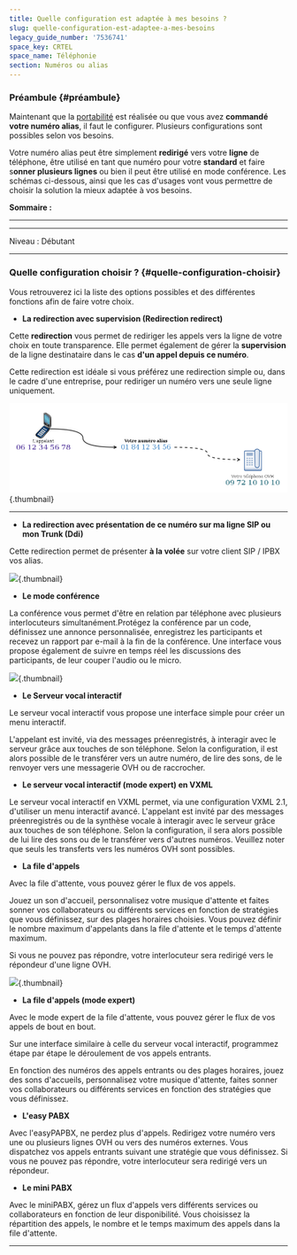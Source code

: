 ```yaml
---
title: Quelle configuration est adaptée à mes besoins ?
slug: quelle-configuration-est-adaptee-a-mes-besoins
legacy_guide_number: '7536741'
space_key: CRTEL
space_name: Téléphonie
section: Numéros ou alias
---
```


### Préambule {#préambule}

Maintenant que la [portabilité]({legacy}7536746) est réalisée ou que vous avez **commandé votre numéro alias**, il faut le configurer. Plusieurs configurations sont possibles selon vos besoins.

Votre numéro alias peut être simplement **redirigé** vers votre **ligne** de téléphone, être utilisé en tant que numéro pour votre **standard** et faire s**onner plusieurs lignes** ou bien il peut être utilisé en mode conférence. Les schémas ci-dessous, ainsi que les cas d'usages vont vous permettre de choisir la solution la mieux adaptée à vos besoins.

**Sommaire :**

****

****

Niveau : Débutant

------------------------------------------------------------------------

### Quelle configuration choisir ? {#quelle-configuration-choisir}

Vous retrouverez ici la liste des options possibles et des différentes fonctions afin de faire votre choix.

-   **La redirection avec supervision (Redirection redirect)**

Cette **redirection** vous permet de rediriger les appels vers la ligne de votre choix en toute transparence. Elle permet également de gérer la **supervision** de la ligne destinataire dans le cas **d'un appel depuis ce numéro**.

Cette redirection est idéale si vous préférez une redirection simple ou, dans le cadre d'une entreprise, pour rediriger un numéro vers une seule ligne uniquement.

![](images/Redirect-Redirect.png){.thumbnail}

------------------------------------------------------------------------

-   **La redirection avec présentation de ce numéro sur ma ligne SIP ou mon Trunk (Ddi)**

Cette redirection permet de présenter **à la volée** sur votre client SIP / IPBX vos alias.

![](images/Redirection%20DDI.png){.thumbnail}

-   **Le mode conférence**

La conférence vous permet d'être en relation par téléphone avec plusieurs interlocuteurs simultanément.Protégez la conférence par un code, définissez une annonce personnalisée, enregistrez les participants et recevez un rapport par e-mail à la fin de la conférence. Une interface vous propose également de suivre en temps réel les discussions des participants, de leur couper l'audio ou le micro.

![](images/Conf%C3%A9rence.png){.thumbnail}

-   **Le Serveur vocal interactif**

Le serveur vocal interactif vous propose une interface simple pour créer un menu interactif.

L'appelant est invité, via des messages préenregistrés, à interagir avec le serveur grâce aux touches de son téléphone. Selon la configuration, il est alors possible de le transférer vers un autre numéro, de lire des sons, de le renvoyer vers une messagerie OVH ou de raccrocher.

-   **Le serveur vocal interactif (mode expert) en VXML**

Le serveur vocal interactif en VXML permet, via une configuration VXML 2.1, d'utiliser un menu interactif avancé. L'appelant est invité par des messages préenregistrés ou de la synthèse vocale à interagir avec le serveur grâce aux touches de son téléphone. Selon la configuration, il sera alors possible de lui lire des sons ou de le transférer vers d'autres numéros. Veuillez noter que seuls les transferts vers les numéros OVH sont possibles.

-   **La file d'appels**

Avec la file d'attente, vous pouvez gérer le flux de vos appels.

Jouez un son d'accueil, personnalisez votre musique d'attente et faites sonner vos collaborateurs ou différents services en fonction de stratégies que vous définissez, sur des plages horaires choisies. Vous pouvez définir le nombre maximum d'appelants dans la file d'attente et le temps d'attente maximum.

Si vous ne pouvez pas répondre, votre interlocuteur sera redirigé vers le répondeur d'une ligne OVH.

![](images/File%20d%27appel.png){.thumbnail}

-   **La file d'appels (mode expert)**

Avec le mode expert de la file d'attente, vous pouvez gérer le flux de vos appels de bout en bout.

Sur une interface similaire à celle du serveur vocal interactif, programmez étape par étape le déroulement de vos appels entrants.

En fonction des numéros des appels entrants ou des plages horaires, jouez des sons d'accueils, personnalisez votre musique d'attente, faites sonner vos collaborateurs ou différents services en fonction des stratégies que vous définissez.

-   **L'easy PABX**

Avec l'easyPAPBX, ne perdez plus d'appels. Redirigez votre numéro vers une ou plusieurs lignes OVH ou vers des numéros externes. Vous dispatchez vos appels entrants suivant une stratégie que vous définissez. Si vous ne pouvez pas répondre, votre interlocuteur sera redirigé vers un répondeur.

-   **Le mini PABX**

Avec le miniPABX, gérez un flux d'appels vers différents services ou collaborateurs en fonction de leur disponibilité. Vous choisissez la répartition des appels, le nombre et le temps maximum des appels dans la file d'attente.

------------------------------------------------------------------------




